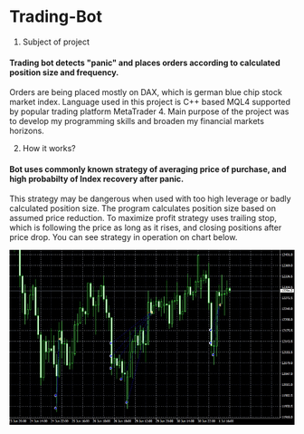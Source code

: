 # Trading-Bot
  1. Subject of project
  #### Trading bot detects "panic" and places orders according to calculated position size and frequency.
  Orders are being placed mostly on DAX, which is german blue chip stock market index. 
  Language used in this project is C++ based MQL4 supported by popular trading platform MetaTrader 4. 
  Main purpose of the project was to develop my programming skills and broaden my financial markets horizons.

  2. How it works?
  
  #### Bot uses commonly known strategy of averaging price of purchase, and high probabilty of Index recovery after panic. 
  This strategy may be dangerous when used with too high leverage or badly calculated position size. 
  The program calculates position size based on assumed price reduction. 
  To maximize profit strategy uses trailing stop, which is following the price as long as it rises, 
  and closing positions after price drop. You can see strategy in operation on chart below. 
    
    
![cojest](chart1.jpg)
    
